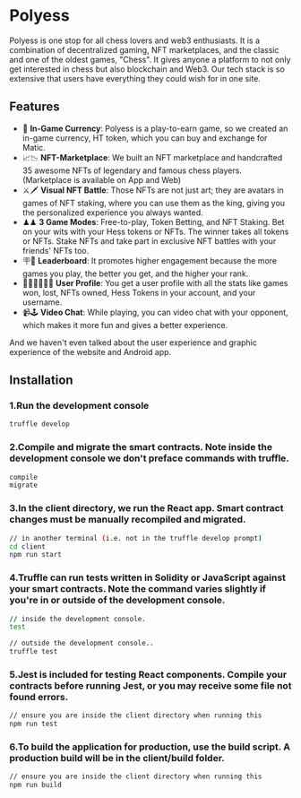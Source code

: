 
# Polyess

Polyess is one stop for all chess lovers and web3 enthusiasts. It is a combination of decentralized gaming, NFT marketplaces, and the classic and one of the oldest games, "Chess". It gives anyone a platform to not only get interested in chess but also blockchain and Web3. Our tech stack is so extensive that users have everything they could wish for in one site.

## Features
- 💸 **In-Game Currency**: Polyess is a play-to-earn game, so we created an in-game currency, HT token, which you can buy and exchange for Matic.
- 📈📉 **NFT-Marketplace**: We built an NFT marketplace and handcrafted 35 awesome NFTs of legendary and famous chess players. (Marketplace is available on App and Web)
- ⚔️🗡 **Visual NFT Battle**: Those NFTs are not just art; they are avatars in games of NFT staking, where you can use them as the king, giving you the personalized experience you always wanted.
- ♟♟ **3 Game Modes**: Free-to-play, Token Betting, and NFT Staking. Bet on your wits with your Hess tokens or NFTs. The winner takes all tokens or NFTs. Stake NFTs and take part in exclusive NFT battles with your friends' NFTs too.
- 🪧🎯 **Leaderboard**: It promotes higher engagement because the more games you play, the better you get, and the higher your rank.
- 👨🏼‍⚕️🧑🏽‍🎓 **User Profile**: You get a user profile with all the stats like games won, lost, NFTs owned, Hess Tokens in your account, and your username.
- 📹🕹 **Video Chat**: While playing, you can video chat with your opponent, which makes it more fun and gives a better experience.

And we haven't even talked about the user experience and graphic experience of the website and Android app.


## Installation

### 1.Run the development console

```bash
truffle develop
```
### 2.Compile and migrate the smart contracts. Note inside the development console we don't preface commands with truffle.

```bash
compile
migrate
```

### 3.In the client directory, we run the React app. Smart contract changes must be manually recompiled and migrated.
```bash
// in another terminal (i.e. not in the truffle develop prompt)
cd client
npm run start
```
### 4.Truffle can run tests written in Solidity or JavaScript against your smart contracts. Note the command varies slightly if you're in or outside of the development console.
```bash
// inside the development console.
test

// outside the development console..
truffle test
```

### 5.Jest is included for testing React components. Compile your contracts before running Jest, or you may receive some file not found errors.
```bash
// ensure you are inside the client directory when running this
npm run test
```
### 6.To build the application for production, use the build script. A production build will be in the client/build folder.
```bash
// ensure you are inside the client directory when running this
npm run build
```


